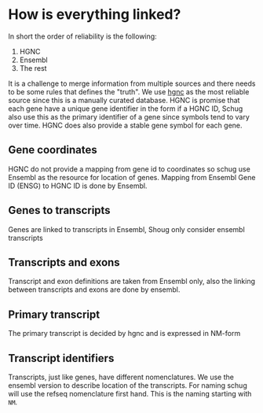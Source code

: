# How is everything linked?

In short the order of reliability is the following:


1. HGNC
2. Ensembl
3. The rest

It is a challenge to merge information from multiple sources and there needs to be some rules that defines the "truth".
We use [hgnc] as the most reliable source since this is a manually curated database.
HGNC is promise that each gene have a unique gene identifier in the form if a HGNC ID, Schug also use this as the primary
identifier of a gene since symbols tend to vary over time. HGNC does also provide a stable gene symbol for each gene.

## Gene coordinates

HGNC do not provide a mapping from gene id to coordinates so schug use Ensembl as the resource for location of genes.
Mapping from Ensembl Gene ID (ENSG) to HGNC ID is done by Ensembl.

## Genes to transcripts

Genes are linked to transcripts in Ensembl, Shoug only consider ensembl transcripts

## Transcripts and exons

Transcript and exon definitions are taken from Ensembl only, also the linking between transcripts and exons are 
done by ensembl.

## Primary transcript

The primary transcript is decided by hgnc and is expressed in NM-form

## Transcript identifiers

Transcripts, just like genes, have different nomenclatures. We use the ensembl version to describe location of the 
transcripts. For naming schug will use the refseq nomenclature first hand. This is the naming starting with `NM`. 


[hgnc]: https://www.genenames.org